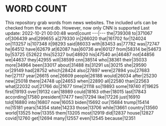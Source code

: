 # WORD COUNT
This repository grab words from news websites. The included urls can be checked from the word.db.
However, now only CNN is supported
Last update: 2022-10-21 00:00:48
word|count
---|---
the|739308
to|371067
of|306439
and|299655
a|279330
in|266020
that|161702
for|124024
on|113257
is|107348
it|98293
said|86033
with|83453
as|77782
was|72747
he|64512
have|62679
at|62087
has|60736
are|60127
from|58314
be|54673
by|53725
i|52622
this|52327
but|48920
his|47540
an|46487
not|44856
we|44637
they|42955
will|38599
cnn|38514
who|38361
their|35033
more|34964
been|33017
about|31488
its|31291
us|30215
she|29590
or|29149
had|28752
which|28424
also|27897
were|27894
you|27683
her|27117
year|26615
one|26609
people|26188
would|26034
after|25230
new|25018
there|24748
up|24653
when|22890
all|22580
than|22563
what|22032
out|21766
do|21677
time|21118
so|19893
some|19740
if|19625
first|19193
over|19132
can|18989
could|18163
other|18015
last|17843
according|17580
president|17477
two|17294
like|17226
just|16910
told|16880
into|16807
now|16053
biden|15692
our|15684
trump|15414
no|15181
years|14354
state|14233
those|13706
while|13661
country|13560
world|13525
how|13355
them|13205
most|12919
did|12837
house|12827
covid|12760
get|12694
many|12557
even|12545
because|12351
